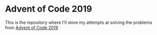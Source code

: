 # Advent of Code 2019

This is the repository where I'll store my attempts at solving the problems from [Advent of Code 2019](https://adventofcode.com/2019)
